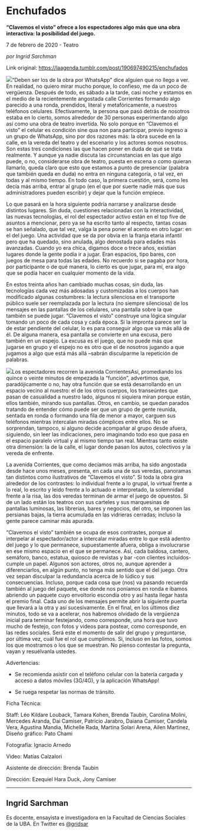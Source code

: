 # Enchufados

**“Clavemos el visto” ofrece a los espectadores algo más que una obra interactiva: la posibilidad del juego.**

7 de febrero de 2020 - Teatro

_por Ingrid Sarchman_

Link original: https://laagenda.tumblr.com/post/190697490215/enchufados

![](https://64.media.tumblr.com/c4169f13ce148572f74cb6c0ba2e8bea/42f73a61cce59826-f4/s500x750/68c52d99cf018fd10fa77d290211c260313d816f.jpg)“Deben ser los de la obra por WhatsApp” dice alguien que no llego a ver. En realidad, no quiero mirar mucho porque, lo confieso, me da un poco de vergüenza. Después de todo, es sábado a la tarde, casi noche y estamos en el medio de la recientemente angostada calle Corrientes formando algo parecido a una ronda, prendidos, literal y metafóricamente, a nuestros teléfonos celulares. Efectivamente, la persona que pasó detrás de nosotros estaba en lo cierto, somos alrededor de 30 personas experimentando algo así como una obra de teatro invertida. No solo porque en “Clavemos el visto” el celular es condición sine qua non para participar, previo ingreso a un grupo de WhatsApp, sino por dos razones más: la obra sucede en la calle, en la vereda del teatro y del escenario y los actores somos nosotros. Son estas tres condiciones las que hacen poner en duda de qué se trata realmente. Y aunque ya nadie discuta las circunstancias en las que algo puede, o no, considerarse obra de teatro, puesta en escena o como quieran llamarlo, queda claro que esto que estamos a punto de presenciar (palabra que también queda en duda) no entra en ninguna categoría, o tal vez, en todas y al mismo tiempo. En todo caso, la primera cuestión, será, como les decía más arriba, entrar al grupo (en el que por suerte nadie más que sus administradores pueden escribir) y dejar que la función empiece. 


Lo que pasará en la hora siguiente podría narrarse y analizarse desde distintos lugares. Sin duda, cuestiones relacionadas con la interactividad, las nuevas tecnologías, el rol del espectador activo están en el top five de asuntos a mencionar, pero ya se ha escrito tanto al respecto, tantas cosas se han señalado, que tal vez, valga la pena poner el acento en otro lugar: en el del juego. Una actividad que se da por obvia en la franja etaria infantil pero que ha quedado, sino anulada, algo denostada para edades más avanzadas. Cuando yo era chica, digamos doce o trece años, existían lugares donde la gente podía ir a jugar. Eran espacios, tipo bares, con juegos de mesa para todas las edades. No recuerdo si se pagaba por hora, por participante o de qué manera, lo cierto es que jugar, para mí, era algo que se podía hacer en cualquier momento de la vida. 


En estos treinta años han cambiado muchas cosas, sin duda, las tecnologías cada vez más adosadas y customizadas a los cuerpos han modificado algunas costumbres: la lectura silenciosa en el transporte público suele ser reemplazada por la lectura (no siempre silenciosa) de los mensajes en las pantallas de los celulares, una pantalla sobre la que también se puede jugar. “Clavemos el visto” construye una lógica singular tomando un poco de cada cosa y cada época. Si la impronta parece ser la de estar pendiente del celular, lo es para conseguir algo que va más allá de él. De alguna manera, esa pantalla se convierte en una excusa, pero también en un espejo. La excusa es el juego, que no puede más que jugarse en grupo y el espejo no es otro que el de nosotros jugando a que jugamos a algo que está más allá –sabrán disculparme la repetición de palabras. 


![](https://64.media.tumblr.com/c4169f13ce148572f74cb6c0ba2e8bea/42f73a61cce59826-f4/s500x750/68c52d99cf018fd10fa77d290211c260313d816f.jpg)Los espectadores recorren la avenida CorrientesAsí, promediando los quince o veinte minutos de empezada la “función”, advertimos que, paradójicamente o no, hay otra función que se está desarrollando en un espacio vecino al nuestro: el de los otros cuerpos, los transeúntes que pasan de casualidad a nuestro lado, algunos ni siquiera miran porque están, ellos también, mirando sus pantallas. Otros, en cambio, se quedan parados tratando de entender cómo puede ser que un grupo de gente reunida, sentada en ronda o formando una fila de menor a mayor, carguen sus teléfonos mientras intercalan miradas cómplices entre ellos. No se sorprendan, tampoco, si alguno decide acompañar al grupo desde afuera, siguiendo, sin leer las indicaciones, pero imaginando todo eso que pasa en el espacio paralelo virtual y al mismo tiempo tan real. Mientras tanto existe otra dimensión: la de la calle, el lugar donde pasan los autos, colectivos y la vereda de enfrente. 


La avenida Corrientes, que como decíamos más arriba, ha sido angostada desde hace unos meses, presenta, en cada una de sus veredas, panoramas tan distintos como ilustrativos de “Clavemos el visto”. Si toda la obra gira alrededor de los contrastes: lo individual frente a lo grupal, lo virtual frente a lo real, lo escrito y leído frente a lo actuado e interpretado, la solemnidad frente a la risa, las dos veredas terminan de armar el juego de opuestos. Si de un lado están los teatros con sus carteles y sus marquesinas de pantallas luminosas, las librerías, bares y negocios, del otro, se imponen las persianas bajas, la tierra acumulada en las vidrieras cerradas; incluso la gente parece caminar más apurada.


“Clavemos el visto” también se ocupa de esos contrastes, porque al interpelar al espectador/actor a intercalar miradas entre lo que está adentro del juego y lo que permanece, supuestamente afuera, obliga a involucrarse en ese mismo espacio en el que se permanece. Así, cada baldosa, cantero, semáforo, banco, estatua, quiosco de revistas y bar -con clientes incluidos- cumple un papel. Algunos son actores, otros no, aunque aprender a diferenciarlos, en algún punto, no tenga más sentido que el del juego. Otra vez sepan disculpar la redundancia acerca de lo lúdico y sus consecuencias. Incluso, porque cada cosa que (nos) va pasando recuerda también al juego del paquete, ese donde nos poníamos en ronda e íbamos abriendo un paquete cuyo envoltorio escondía otro y así hasta llegar hasta el premio final. Cada uno de los mensajes permite abrir la siguiente puerta que llevará a la otra y así sucesivamente. En el final, en los últimos diez minutos, todo se va a acelerar, nos habremos olvidado de la vergüenza inicial para terminar festejando, como corresponde, una hora que tuvo mucho de festejo, con fotos y videos para postear, como corresponde, en las redes sociales. Será este el momento de salir del grupo y preguntarse, por última vez, cuál fue el rol que cumplimos. Si, incluso en las fotos, somos los que mostramos o los que se muestran. No pienso contestar la pregunta, vayan y resuélvanla ustedes.


Advertencias:  

- Se recomienda asistir con el teléfono celular con la batería cargada y acceso a datos móviles (3G/4G), y la aplicación WhatsApp!  

- Se ruega respetar las normas de tránsito.

Ficha Técnica:  

Staff: Léo Kildare Louback, Tamara Kohen, Brenda Taubín, Carolina Molini, Mercedes Aranda, Dai Camiser, Patricio Jarabro, Daiana Camiser, Candela Vera, Agustina Mandia, Michelle Rada, Martina Solari Arena, Ailen Martinez, 
Diseño gráfico: Pato Chami  

Fotografía: Ignacio Arnedo  

Video: Matías Calzalori  

Asistente de dirección: Brenda Taubin  

Dirección: Ezequiel Hara Duck, Jony Camiser



---

Ingrid Sarchman
---------------

 Es docente, ensayista e investigadora en la Facultad de Ciencias Sociales de la UBA. En Twitter es [@gridsar](https://twitter.com/gridsar) 

